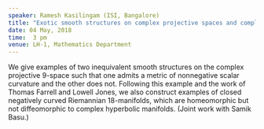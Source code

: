 ```yaml
---
speaker: Ramesh Kasilingam (ISI, Bangalore)
title: "Exotic smooth structures on complex projective spaces and complex hyperbolic manifolds"
date: 04 May, 2018
time:  3 pm
venue: LH-1, Mathematics Department
---
```


We give examples of two inequivalent smooth structures on the complex projective
9-space such that one admits a metric of nonnegative scalar curvature and the other
does not. Following this example and the work of Thomas Farrell and Lowell Jones, we
also construct examples of closed negatively curved Riemannian 18-manifolds, which
are homeomorphic but not diffeomorphic to complex hyperbolic manifolds.
(Joint work with Samik Basu.)
